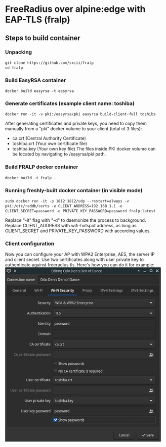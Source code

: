 # FreeRadius over alpine:edge with EAP-TLS (fralp)

## Steps to build container

### Unpacking
```
git clone https://github.com/sxiii/fralp
cd fralp
```

### Build EasyRSA container
```
docker build easyrsa -t easyrsa
```

### Generate certificates (example client name: toshiba)
```
docker run -it -v pki:/easyrsa/pki easyrsa build-client-full toshiba
```

After generating certificates and private keys, you need to copy them manually from a "pki" docker volume to your client (total of 3 files):
* ca.crt (Central Authority Certificate)
* toshiba.crt (Your own certificate file)
* toshiba.key (Your own key file)
The files inside PKI docker volume can be located by navigating to /easyrsa/pki path.

### Build FRALP docker container
```
docker build -t fralp .
```

### Running freshly-built docker container (in visible mode)
```
sudo docker run -it -p 1812:1812/udp --restart=always -v pki:/etc/raddb/certs -e CLIENT_ADDRESS=192.168.1.1 -e CLIENT_SECRET=password -e PRIVATE_KEY_PASSWORD=password fralp:latest
```

Replace "-it" flag with "-d" to daemonize the process to background.
Replace CLIENT_ADDRESS with wifi-hotspot address, as long as CLIENT_SECRET and PRIVATE_KEY_PASSWORD with according values.

### Client configuration
Now you can configure your AP with WPA2 Enterprise, AES, the server IP and client secret.
Use two certificates along with user private key to authenticate against freeradius tls.
Here's how you can do it for example:
![img](https://github.com/sxiii/fralp/raw/master/freeradius-auth.png)

